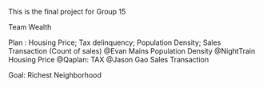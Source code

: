 This is the final project for Group 15

Team Wealth


Plan : Housing Price; Tax delinquency; Population Density; Sales Transaction (Count of sales)
@Evan Mains  Population Density
@NightTrain Housing Price
@Qaplan: TAX
@Jason Gao  Sales Transaction


Goal: Richest Neighborhood

